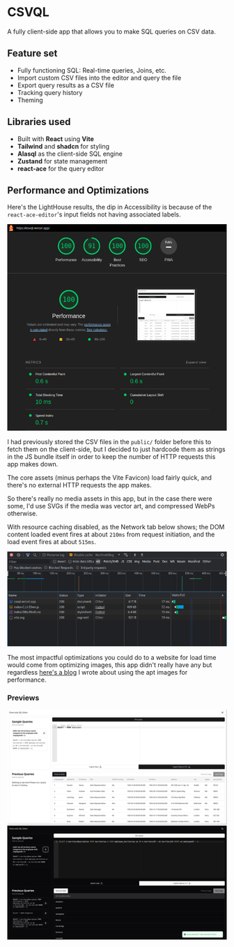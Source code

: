 # CSVQL

A fully client-side app that allows you to make SQL queries on CSV data.

## Feature set

- Fully functioning SQL: Real-time queries, Joins, etc.
- Import custom CSV files into the editor and query the file
- Export query results as a CSV file
- Tracking query history
- Theming

## Libraries used

- Built with **React** using **Vite**
- **Tailwind** and  **shadcn** for styling
- **Alasql** as the client-side SQL engine
- **Zustand** for state management
- **react-ace** for the query editor

## Performance and Optimizations

Here's the LightHouse results, the dip in Accessibility is because of the `react-ace-editor`'s input fields not having associated labels.

![perf.png](assets%2Fperf.png)

I had previously stored the CSV files in the `public/` folder before this to fetch them on the client-side, but I decided to just hardcode them as strings in the JS bundle itself in order to keep the number of HTTP requests this app makes down.

The core assets (minus perhaps the Vite Favicon) load fairly quick, and there's no external HTTP requests the app makes.

So there's really no media assets in this app, but in the case there were some, I'd use SVGs if the media was vector art, and compressed WebPs otherwise.

With resource caching disabled, as the Network tab below shows; the DOM content loaded event fires at about `210ms` from request initiation, and the load event fires at about `515ms`.

![waterfall.png](assets%2Fwaterfall.png)

The most impactful optimizations you could do to a website for load time would come from optimizing images, this app didn't really have any but regardless [here's a blog](https://www.10xtech.io/blogs/web-perf) I wrote about using the apt images for performance.

### Previews

![preview-light.png](assets%2Fpreview-light.png)
![preview-dark.png](assets%2Fpreview-dark.png)

